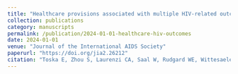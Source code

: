 ```yaml
---
title: "Healthcare provisions associated with multiple HIV-related outcomes among adolescent girls and young women living with HIV in South Africa: a cross-sectional study"
collection: publications
category: manuscripts
permalink: /publication/2024-01-01-healthcare-hiv-outcomes
date: 2024-01-01
venue: "Journal of the International AIDS Society"
paperurl: "https://doi.org/jia2.26212"
citation: "Toska E, Zhou S, Laurenzi CA, Saal W, Rudgard WE, Wittesaele C, Langwenya N, Jochim J, Banougnin BH, Gulaid L, Armstrong A, Sherman G, Edun O, Sherr L, Cluver L (2024) Healthcare provisions associated with multiple HIV-related outcomes among adolescent girls and young women living with HIV in South Africa: a cross-sectional study. Journal of the International AIDS Society."
---
```

